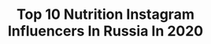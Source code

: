 ---
title: Top 10 Nutrition Instagram Influencers In Russia In 2020
description: >-
  Find top nutrition Instagram influencers in Russia in 2020. Most popular hashtags: # #foodporn #faberlic #zanzibarhotel.
platform: Instagram
profiles:
  - username: "mrlanskyyy"
    fullname: >-
      Fitness Model Personal Trainer
    location: "Russia"
    followers: 17047
    engagement: 648
    commentsToLikes: 0.036809
    id: ck5cbncy8fsmm0i11e7ku66qj
    verified: false
    hashtags: "#mrlanskyyy, #aesthetic, #aestheticphysique, #freshlab"
  - username: "polina_verina"
    fullname: >-
      Полина Верина
    location: "Russia"
    followers: 25573
    engagement: 270
    commentsToLikes: 0.029317
    id: ck8syg5lgkqaq0j78cghsks8c
    verified: false
    hashtags: ""
  - username: "lina.avilova"
    fullname: >-
      L I N A
    location: "Russia"
    followers: 2216
    engagement: 1312
    commentsToLikes: 0.043589
    id: ck601h34sfh620i145vycpqbl
    verified: false
    hashtags: ""
  - username: "yuliyamusina"
    fullname: >-
      Свадебный Фотограф
    location: "Russia"
    followers: 14816
    engagement: 183
    commentsToLikes: 0.023804
    id: ck5c3o1wpzpv50i11cewov7dd
    verified: false
    hashtags: "#travel, #food, #zanzibartour, #thailandfood"
  - username: "vodyanovivan"
    fullname: >-
      Ivan Vodyanov
    location: "Russia"
    followers: 77096
    engagement: 96
    commentsToLikes: 0.027452
    id: ck14j1lm8i68h0i19b4wfmlhs
    verified: false
    hashtags: "#fitness, #is, #infernostyle, #motivation"
  - username: "karamasik.food"
    fullname: >-
      Марина Юшина. Москва.
    location: "Russia"
    followers: 24190
    engagement: 339
    commentsToLikes: 0.135915
    id: ck15tx6dbkcuh0i19lt6b38iy
    verified: false
    hashtags: "#valentineday, #linadelikahomeware, #foodporn, #pumpkinpie"
  - username: "oksanabadina"
    fullname: >-
      oksanabadina
    location: "Russia"
    followers: 15763
    engagement: 716
    commentsToLikes: 0.037371
    id: ck5hlwmknkzxq0i1110sioiep
    verified: false
    hashtags: "#sugarfree, #genetic, #orangecake, #videorecipe"
  - username: "liza.m.m"
    fullname: >-
      Elizaveta Miniaeva
    location: "Russia"
    followers: 44976
    engagement: 818
    commentsToLikes: 0.007298
    id: ck5zpllgzsvkz0i14f9s0dtoq
    verified: false
    hashtags: "#yslbeauty, #helenarubinsteinrussia, #skinmunity"
  - username: "mishka_bmx"
    fullname: >-
      OKATYEV MISHA
    location: "Russia"
    followers: 11974
    engagement: 996
    commentsToLikes: 0.022544
    id: ck6ueejo8qged0j715yh2uo7w
    verified: false
    hashtags: "#bmxbike, #bmxpark, #bmx4ever, #skillswear"
  - username: "markidan19"
    fullname: >-
      
    location: "Russia"
    followers: 22023
    engagement: 573
    commentsToLikes: 0.021044
    id: ck5bzgvzpr45y0i110qe89vnn
    verified: false
    hashtags: "#forfun, #100, #repost"
---